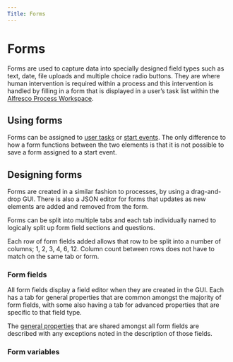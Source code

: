 ```yaml
---
Title: Forms
---
```


# Forms
Forms are used to capture data into specially designed field types such as text, date, file uploads and multiple choice radio buttons. They are where human intervention is required within a process and this intervention is handled by filling in a form that is displayed in a user’s task list within the [Alfresco Process Workspace](../workspace/workspace-tasks). 

## Using forms
Forms can be assigned to [user tasks]() or [start events](). The only difference to how a form functions between the two elements is that it is not possible to save a form assigned to a start event. 

## Designing forms
Forms are created in a similar fashion to processes, by using a drag-and-drop GUI. There is also a JSON editor for forms that updates as new elements are added and removed from the form. 

Forms can be split into multiple tabs and each tab individually named to logically split up form field sections and questions. 

Each row of form fields added allows that row to be split into a number of columns; 1, 2, 3, 4, 6, 12. Column count between rows does not have to match on the same tab or form.

### Form fields
All form fields display a field editor when they are created in the GUI. Each has a tab for general properties that are common amongst the majority of form fields, with some also having a tab for advanced properties that are specific to that field type. 

The [general properties](../modeling/modeling-forms/form-types.README.md) that are shared amongst all form fields are described with any exceptions noted in the description of those fields.

### Form variables

